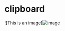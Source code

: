 # clipboard

![This is an image]![image](https://user-images.githubusercontent.com/107684179/185780862-b51f43ef-b511-461f-aeb1-461f5123dded.png)
